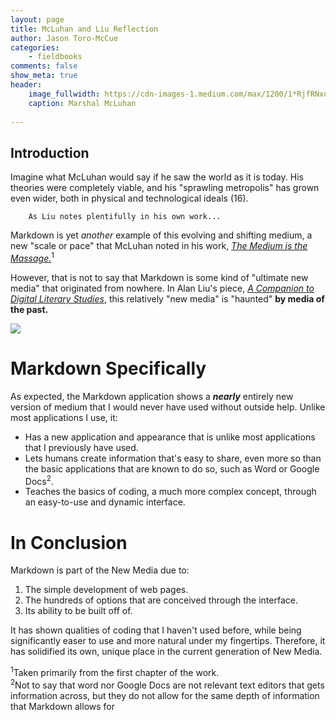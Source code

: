 ```yaml
---
layout: page  
title: McLuhan and Liu Reflection  
author: Jason Toro-McCue  
categories:  
    - fieldbooks
comments: false  
show_meta: true  
header:
    image_fullwidth: https://cdn-images-1.medium.com/max/1200/1*RjfRNxqAM_nQ9-YKU9i0-g.jpeg
    caption: Marshal McLuhan
    
---
```

## Introduction
Imagine what McLuhan would say if he saw the world as it is today. His theories were completely viable, and his "sprawling metropolis" has grown even wider, both in physical and technological ideals (16).

        As Liu notes plentifully in his own work...
    
Markdown is yet *another* example of this evolving and shifting medium, a new "scale or pace" that McLuhan noted in his work, [*The Medium is the Massage.*](<http://web.mit.edu/allanmc/www/mcluhan.mediummessage.pdf>)<sup>1</sup>

However, that is not to say that Markdown is some kind of "ultimate new media" that originated from nowhere. In Alan Liu's piece, [*A Companion to Digital Literary Studies*](<http://www.digitalhumanities.org/companion/view?docId=blackwell/9781405148641/9781405148641.xml&chunk.id=ss1-3-1&toc.depth=1&toc.id=ss1-3-1&brand=9781405148641_brand>), this relatively "new media" is "haunted" **by media of the past.**

![](https://media.licdn.com/mpr/mpr/AAEAAQAAAAAAAAtKAAAAJDEzMmZmNDc3LTQ1NTgtNDk0Zi05NzgwLWI1OTA5YTlmYjY1OQ.jpg)

# Markdown Specifically
As expected, the Markdown application shows a **_nearly_** entirely new version of medium that I would never have used without outside help. Unlike most applications I use, it:

+ Has a new application and appearance that is unlike most applications that I previously have used.
+ Lets humans create information that's easy to share, even more so than the basic applications that are known to do so, such as Word or Google Docs<sup>2</sup>.
+ Teaches the basics of coding, a much more complex concept, through an easy-to-use and dynamic interface.

# In Conclusion
Markdown is part of the New Media due to:  

1. The simple development of web pages.
2. The hundreds of options that are conceived through the interface.
3. Its ability to be built off of.  

It has shown qualities of coding that I haven't used before, while being significantly easer to use and more natural under my fingertips. Therefore, it has solidified its own, unique place in the current generation of New Media.

<sup>1</sup>Taken primarily from the first chapter of the work.  
<sup>2</sup>Not to say that word nor Google Docs are not relevant text editors that gets information across, but they do not allow for the same depth of information that Markdown allows for